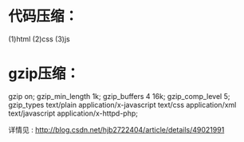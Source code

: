 # 代码压缩：
 (1)html
 (2)css
 (3)js

# gzip压缩：
gzip on;
gzip_min_length 1k;
gzip_buffers 4 16k;
gzip_comp_level 5;
gzip_types text/plain application/x-javascript text/css application/xml text/javascript application/x-httpd-php;

详情见 : http://blog.csdn.net/hjb2722404/article/details/49021991

